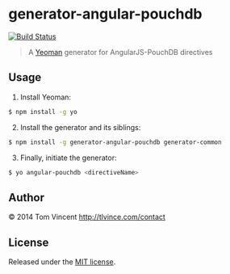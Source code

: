 # generator-angular-pouchdb

[![Build Status][travis-img]][travis-url]

[travis-url]: https://travis-ci.org/angular-pouchdb/generator-angular-pouchdb
[travis-img]: https://secure.travis-ci.org/angular-pouchdb/generator-angular-pouchdb.png?branch=master

> A [Yeoman][] generator for AngularJS-PouchDB directives

[yeoman]: http://yeoman.io

## Usage

1. Install Yeoman:

```bash
$ npm install -g yo
```

2. Install the generator and its siblings:

```bash
$ npm install -g generator-angular-pouchdb generator-common
```

3. Finally, initiate the generator:

```bash
$ yo angular-pouchdb <directiveName>
```

## Author

© 2014 Tom Vincent <http://tlvince.com/contact>

## License

Released under the [MIT license][mit].

[mit]: http://tlvince.mit-license.org
